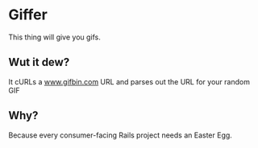 # Giffer

This thing will give you gifs. 

## Wut it dew?

It cURLs a www.gifbin.com URL and parses out the URL for your random GIF

## Why?

Because every consumer-facing Rails project needs an Easter Egg. 
